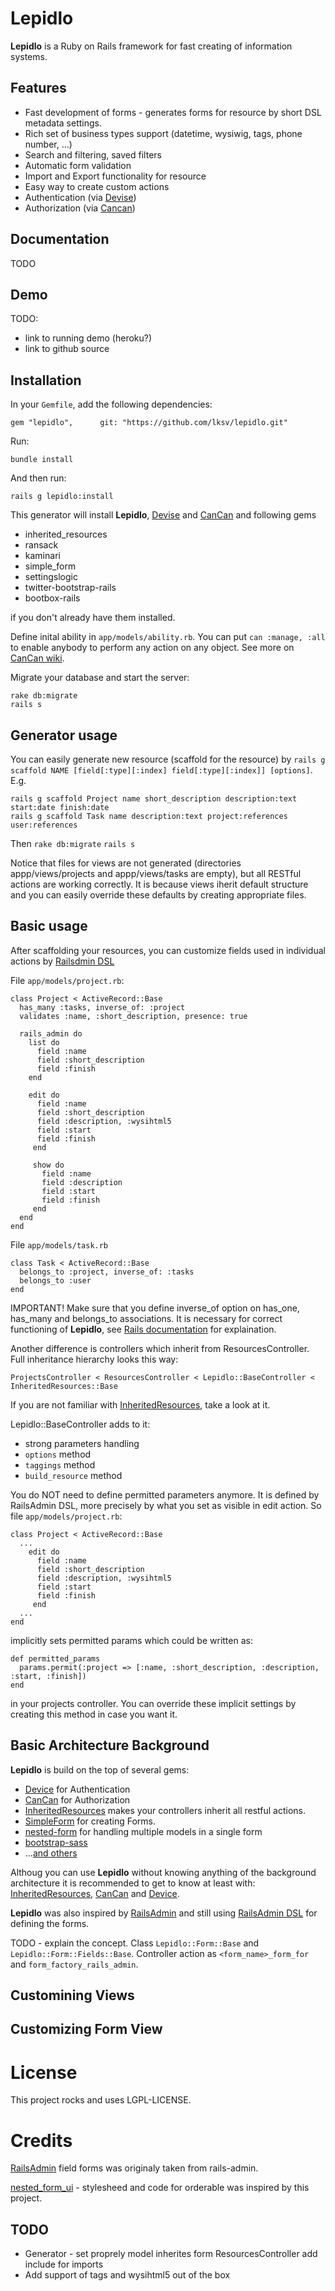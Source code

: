 Lepidlo
=======

**Lepidlo** is a Ruby on Rails framework for fast creating of information
systems.

## Features

* Fast development of forms - generates forms for resource by short DSL metadata
  settings.
* Rich set of business types support (datetime, wysiwig, tags, phone number, ...)
* Search and filtering, saved filters
* Automatic form validation
* Import and Export functionality for resource
* Easy way to create custom actions
* Authentication (via [Devise](ttps://github.com/plataformatec/devise))
* Authorization (via [Cancan](https://github.com/ryanb/cancan.git))

## Documentation

TODO

## Demo

TODO:
* link to running demo (heroku?)
* link to github source

## Installation

In your `Gemfile`, add the following dependencies:

    gem "lepidlo",      git: "https://github.com/lksv/lepidlo.git"

Run:

    bundle install

And then run:

    rails g lepidlo:install

This generator will install **Lepidlo**, 
[Devise](https://github.com/plataformatec/devise) and
[CanCan](https://github.com/ryanb/cancan.git) and following gems
* inherited\_resources
* ransack
* kaminari
* simple\_form
* settingslogic
* twitter-bootstrap-rails
* bootbox-rails

if you don't already have them installed.

Define inital ability in `app/models/ability.rb`. You can put ```can
:manage, :all``` to enable anybody to perform any
action on any object. See more on [CanCan
wiki](https://github.com/ryanb/cancan/wiki/Defining-Abilities).

Migrate your database and start the server:

    rake db:migrate
    rails s


## Generator usage

You can easily generate new resource (scaffold for the resource) by
```rails g scaffold NAME [field[:type][:index] field[:type][:index]] [options]```.
E.g.

    rails g scaffold Project name short_description description:text start:date finish:date
    rails g scaffold Task name description:text project:references user:references

Then 
```rake db:migrate```
```rails s```

Notice that files for views are not generated (directories appp/views/projects and appp/views/tasks are empty), but all RESTful actions are working correctly. It is because views iherit default structure and you can easily override these defaults by creating appropriate files.

## Basic usage

After scaffolding your resources, you can customize fields used in individual actions by [Railsdmin DSL](https://github.com/sferik/rails_admin/wiki/Railsadmin-DSL)

File ```app/models/project.rb```:
```
class Project < ActiveRecord::Base
  has_many :tasks, inverse_of: :project
  validates :name, :short_description, presence: true

  rails_admin do
    list do
      field :name
      field :short_description
      field :finish
    end

    edit do
      field :name
      field :short_description
      field :description, :wysihtml5
      field :start
      field :finish
     end 

     show do
       field :name
       field :description
       field :start
       field :finish
     end 
  end 
end
```

File ```app/models/task.rb```
```
class Task < ActiveRecord::Base
  belongs_to :project, inverse_of: :tasks
  belongs_to :user
end
```
IMPORTANT! Make sure that you define inverse_of option on has_one, has_many and belongs_to associations. It is necessary for correct functioning of **Lepidlo**, see [Rails documentation](http://api.rubyonrails.org/classes/ActiveRecord/Associations/ClassMethods.html#label-Bi-directional+associations) for explaination.


Another difference is controllers which inherit from ResourcesController. Full inheritance hierarchy looks this way:
```
ProjectsController < ResourcesController < Lepidlo::BaseController < InheritedResources::Base
```


If you are not familiar with [InheritedResources](https://github.com/josevalim/inherited_resources), take a look at it.  

Lepidlo::BaseController adds to it:
* strong parameters handling
* ```options``` method
* ```taggings``` method
* ```build_resource``` method

You do NOT need to define permitted parameters anymore. It is defined by RailsAdmin DSL, more precisely by what you set as visible in edit action. 
So file ```app/models/project.rb```:

```
class Project < ActiveRecord::Base
  ...
    edit do
      field :name
      field :short_description
      field :description, :wysihtml5
      field :start
      field :finish
     end 
  ...
end
```

implicitly sets permitted params which could be written as:
```
def permitted_params
  params.permit(:project => [:name, :short_description, :description, :start, :finish])
end
```
in your projects controller. You can override these implicit settings by creating this method in case you want it.

## Basic Architecture Background

**Lepidlo** is build on the top of several gems:
* [Device](https://github.com/plataformatec/devise) for Authentication
* [CanCan](https://github.com/ryanb/cancan.git) for Authorization
* [InheritedResources](https://github.com/josevalim/inherited_resources)
   makes your controllers inherit all restful actions.
* [SimpleForm](https://github.com/plataformatec/simple_form) for
  creating Forms.
* [nested-form](https://github.com/ryanb/nested_form) for handling
  multiple models in a single form
* [bootstrap-sass](https://github.com/thomas-mcdonald/bootstrap-sass)
* ...[and others](lepidlo.gemspec)

Althoug you can use **Lepidlo** without knowing anything of the
background architecture it is recommended to get to know at least with:
[InheritedResources](https://github.com/josevalim/inherited_resources),
[CanCan](https://github.com/ryanb/cancan.git) and
[Device](https://github.com/plataformatec/devise). 

**Lepidlo** was also
inspired by [RailsAdmin](https://github.com/sferik/rails_admin) and
still using [RailsAdmin
DSL](https://github.com/sferik/rails_admin/wiki/Railsadmin-DSL) for defining the forms.

TODO - explain the concept. Class ```Lepidlo::Form::Base``` and ```Lepidlo::Form::Fields::Base```.
Controller action as ```<form_name>_form_for``` and ```form_factory_rails_admin```.

## Customining Views

## Customizing Form View

License
=======

This project rocks and uses LGPL-LICENSE.

Credits
=======

[RailsAdmin](https://github.com/sferik/rails_admin) field forms was
originaly taken from rails-admin.

[nested_form_ui](https://github.com/tb/nested_form_ui) - stylesheed and
code for orderable was inspired by this project.

## TODO
* Generator - set proprely model inherites form ResourcesController add
  include for imports
* Add support of tags and wysihtml5 out of the box
